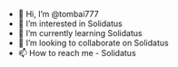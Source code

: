 - 👋 Hi, I’m @tombai777
- 👀 I’m interested in Solidatus
- 🌱 I’m currently learning Solidatus
- 💞️ I’m looking to collaborate on Solidatus
- 📫 How to reach me - Solidatus

<!---
tombai777/tombai777 is a ✨ special ✨ repository because its `README.md` (this file) appears on your GitHub profile.
You can click the Preview link to take a look at your changes.
--->
